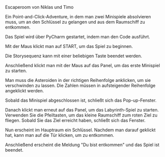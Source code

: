 Escaperoom von Niklas und Timo

Ein Point-and-Click-Adventure, in dem man zwei Minispiele absolvieren muss, um an den Schlüssel zu gelangen und aus dem Raumschiff zu entkommen.

Das Spiel wird über PyCharm gestartet, indem man den Code ausführt.

Mit der Maus klickt man auf START, um das Spiel zu beginnen.

Die Storysequenz kann mit einer beliebigen Taste beendet werden.

Anschließend klickt man mit der Maus auf das Panel, um das erste Minispiel zu starten.

Man muss die Asteroiden in der richtigen Reihenfolge anklicken, um sie verschwinden zu lassen. Die Zahlen müssen in aufsteigender Reihenfolge angeklickt werden.

Sobald das Minispiel abgeschlossen ist, schließt sich das Pop-up-Fenster.

Danach klickt man erneut auf das Panel, um das Labyrinth-Spiel zu starten. Verwenden Sie die Pfeiltasten, um das kleine Raumschiff zum roten Ziel zu fliegen. Sobald Sie das Ziel erreicht haben, schließt sich das Fenster.

Nun erscheint im Hauptraum ein Schlüssel. Nachdem man darauf geklickt hat, kann man auf die Tür klicken, um zu entkommen.

Anschließend erscheint die Meldung "Du bist entkommen" und das Spiel ist beendet.
